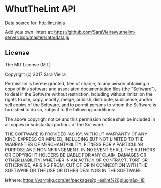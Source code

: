 # WhutTheLint API

Data source for: http:lint.ninja

Add your own linters at: https://github.com/SaraVieira/wuthelint-server/blob/master/data/data.js


## License
The MIT License (MIT)

Copyright (c) 2017 Sara Vieira

Permission is hereby granted, free of charge, to any person obtaining a copy
of this software and associated documentation files (the "Software"), to deal
in the Software without restriction, including without limitation the rights
to use, copy, modify, merge, publish, distribute, sublicense, and/or sell
copies of the Software, and to permit persons to whom the Software is
furnished to do so, subject to the following conditions:

The above copyright notice and this permission notice shall be included in all
copies or substantial portions of the Software.

THE SOFTWARE IS PROVIDED "AS IS", WITHOUT WARRANTY OF ANY KIND, EXPRESS OR
IMPLIED, INCLUDING BUT NOT LIMITED TO THE WARRANTIES OF MERCHANTABILITY,
FITNESS FOR A PARTICULAR PURPOSE AND NONINFRINGEMENT. IN NO EVENT SHALL THE
AUTHORS OR COPYRIGHT HOLDERS BE LIABLE FOR ANY CLAIM, DAMAGES OR OTHER
LIABILITY, WHETHER IN AN ACTION OF CONTRACT, TORT OR OTHERWISE, ARISING FROM,
OUT OF OR IN CONNECTION WITH THE SOFTWARE OR THE USE OR OTHER DEALINGS IN THE
SOFTWARE.





lefthere: https://yarnpkg.com/en/packages?q=eslint%20plugin&p=18
